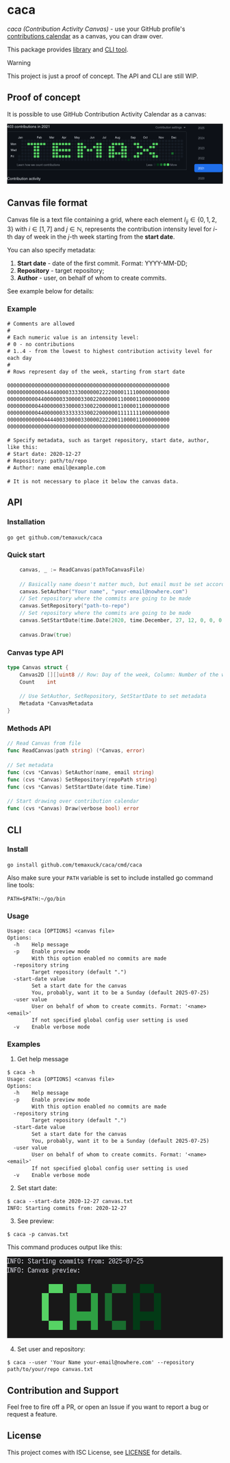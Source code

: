 # caca

*caca (Contribution Activity Canvas)* - use your GitHub profile's [contributions
calendar](https://docs.github.com/en/account-and-profile/setting-up-and-managing-your-github-profile/managing-contribution-settings-on-your-profile/viewing-contributions-on-your-profile#contributions-calendar)
as a canvas, you can draw over.

This package provides [library](#api) and [CLI tool](#cli).

> [!WARNING]
> This project is just a proof of concept. 
> The API and CLI are still WIP.

## Proof of concept

It is possible to use GitHub Contribution Activity Calendar as a canvas:

![poc](https://github.com/temaxuck/caca/blob/main/demo/poc.png?raw=true)

## Canvas file format

Canvas file is a text file containing a grid, where each element $I_{ij} \in \{ 0, 1, 2, 3 \}$ with $i \in [1, 7]$ and $j \in \mathbb{N}$, represents the contribution intensity level for $i$-th day of week in the $j$-th week starting from the **start date**.

You can also specify metadata:

1. **Start date** - date of the first commit. Format: YYYY-MM-DD;
2. **Repository** - target repository;
3. **Author** - user, on behalf of whom to create commits.

See example below for details:

### Example

```
# Comments are allowed
#
# Each numeric value is an intensity level:
# 0 - no contributions
# 1..4 - from the lowest to highest contribution activity level for each day
#
# Rows represent day of the week, starting from start date

00000000000000000000000000000000000000000000000000000
00000000000044440000333300000022220000111100000000000
00000000004400000033000033002200000011000011000000000
00000000004400000033000033002200000011000011000000000
00000000004400000033333333002200000011111111000000000
00000000000044440033000033000022220011000011000000000
00000000000000000000000000000000000000000000000000000

# Specify metadata, such as target repository, start date, author, like this:
# Start date: 2020-12-27
# Repository: path/to/repo
# Author: name email@example.com

# It is not necessary to place it below the canvas data. 
```

## API

### Installation

`go get github.com/temaxuck/caca`

### Quick start

```go
    canvas, _ := ReadCanvas(pathToCanvasFile)
    
    // Basically name doesn't matter much, but email must be set accordingly to your GitHub account
    canvas.SetAuthor("Your name", "your-email@nowhere.com")
    // Set repository where the commits are going to be made
    canvas.SetRepository("path-to-repo")
    // Set repository where the commits are going to be made
    canvas.SetStartDate(time.Date(2020, time.December, 27, 12, 0, 0, 0, time.UTC))
    
    canvas.Draw(true)
```

### Canvas type API

```go
type Canvas struct {
	Canvas2D [][]uint8 // Row: Day of the week, Column: Number of the week
	Count    int

    // Use SetAuthor, SetRepository, SetStartDate to set metadata
	Metadata *CanvasMetadata 
}
```
### Methods API

```go
// Read Canvas from file
func ReadCanvas(path string) (*Canvas, error)

// Set metadata
func (cvs *Canvas) SetAuthor(name, email string) 
func (cvs *Canvas) SetRepository(repoPath string)
func (cvs *Canvas) SetStartDate(date time.Time)

// Start drawing over contribution calendar
func (cvs *Canvas) Draw(verbose bool) error
```

## CLI

### Install

`go install github.com/temaxuck/caca/cmd/caca`

Also make sure your `PATH` variable is set to include installed go command line tools:

`PATH=$PATH:~/go/bin`

### Usage

```shell
Usage: caca [OPTIONS] <canvas file>
Options:
  -h	Help message
  -p	Enable preview mode
    	With this option enabled no commits are made
  -repository string
    	Target repository (default ".")
  -start-date value
    	Set a start date for the canvas
    	You, probably, want it to be a Sunday (default 2025-07-25)
  -user value
    	User on behalf of whom to create commits. Format: '<name> <email>'
    	If not specified global config user setting is used
  -v	Enable verbose mode
```

### Examples 

1. Get help message
```shell
$ caca -h
Usage: caca [OPTIONS] <canvas file>
Options:
  -h	Help message
  -p	Enable preview mode
    	With this option enabled no commits are made
  -repository string
    	Target repository (default ".")
  -start-date value
    	Set a start date for the canvas
    	You, probably, want it to be a Sunday (default 2025-07-25)
  -user value
    	User on behalf of whom to create commits. Format: '<name> <email>'
    	If not specified global config user setting is used
  -v	Enable verbose mode
```

2. Set start date:
```shell
$ caca --start-date 2020-12-27 canvas.txt
INFO: Starting commits from: 2020-12-27
```

3. See preview:
```shell
$ caca -p canvas.txt
```
This command produces output like this:

![preview command](https://github.com/temaxuck/caca/blob/main/demo/preview.png?raw=true)

4. Set user and repository:
```shell
$ caca --user 'Your Name your-email@nowhere.com' --repository path/to/your/repo canvas.txt
```

## Contribution and Support

Feel free to fire off a PR, or open an Issue if you want to report a bug or request a feature.

## License

This project comes with ISC License, see [LICENSE](https://github.com/temaxuck/caca/blob/main/LICENSE) for details.
